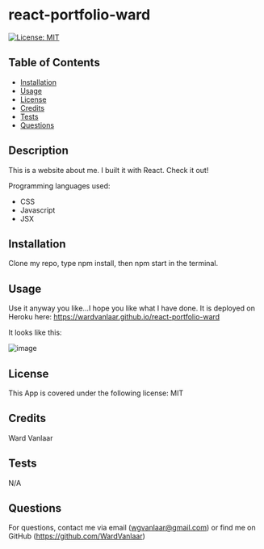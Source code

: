 
# react-portfolio-ward
[![License: MIT](https://img.shields.io/badge/License-MIT-yellow.svg)](https://opensource.org/licenses/MIT)
## Table of Contents
* [Installation](#Installation)
* [Usage](#Usage)
* [License](#License)
* [Credits](#Credits)
* [Tests](#Tests)
* [Questions](#Questions)


## Description
This is a website about me. I built it with React. Check it out!

Programming languages used:
* CSS
* Javascript
* JSX

## Installation
Clone my repo, type npm install, then npm start in the terminal.

## Usage
Use it anyway you like...I hope you like what I have done. It is deployed on Heroku here: https://wardvanlaar.github.io/react-portfolio-ward

It looks like this:

![image](https://user-images.githubusercontent.com/91222837/162505707-f7066348-7011-486b-92d8-9aa94c724787.png)

## License
This App is covered under the following license: MIT

## Credits
Ward Vanlaar

## Tests
N/A

## Questions
For questions, contact me via email (wgvanlaar@gmail.com) or find me on GitHub (https://github.com/WardVanlaar)
  
